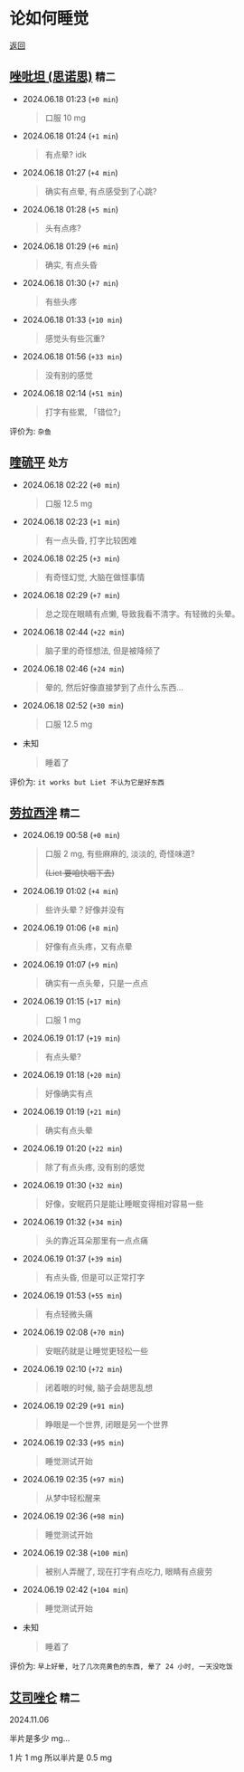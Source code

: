 # 论如何睡觉

[返回](README.md)

## [唑吡坦 (思诺思)](https://zh.wikipedia.org/zh-hans/%E5%94%91%E5%90%A1%E5%9D%A6) `精二`

- 2024.06.18 01:23 (`+0 min`)
  > 口服 10 mg
- 2024.06.18 01:24 (`+1 min`)
  > 有点晕? idk
- 2024.06.18 01:27 (`+4 min`)
  > 确实有点晕, 有点感受到了心跳?
- 2024.06.18 01:28 (`+5 min`)
  > 头有点疼?
- 2024.06.18 01:29 (`+6 min`)
  > 确实, 有点头昏
- 2024.06.18 01:30 (`+7 min`)
  > 有些头疼
- 2024.06.18 01:33 (`+10 min`)
  > 感觉头有些沉重?
- 2024.06.18 01:56 (`+33 min`)
  > 没有别的感觉
- 2024.06.18 02:14 (`+51 min`)
  > 打字有些累, 「错位?」

评价为: `杂鱼`

## [喹硫平](https://zh.wikipedia.org/zh-hans/%E5%96%B9%E7%A1%AB%E5%B9%B3) `处方`

- 2024.06.18 02:22 (`+0 min`)
  > 口服 12.5 mg
- 2024.06.18 02:23 (`+1 min`)
  > 有一点头昏, 打字比较困难
- 2024.06.18 02:25 (`+3 min`)
  > 有奇怪幻觉, 大脑在做怪事情
- 2024.06.18 02:29 (`+7 min`)
  > 总之现在眼睛有点懒, 导致我看不清字。有轻微的头晕。
- 2024.06.18 02:44 (`+22 min`)
  > 脑子里的奇怪想法, 但是被降频了
- 2024.06.18 02:46 (`+24 min`)
  > 晕的, 然后好像直接梦到了点什么东西...
- 2024.06.18 02:52 (`+30 min`)
  > 口服 12.5 mg
- 未知
  > 睡着了

评价为: `it works but Liet 不认为它是好东西`

## [劳拉西泮](https://zh.wikipedia.org/zh-hans/%E5%8A%B3%E6%8B%89%E8%A5%BF%E6%B3%AE) `精二`

- 2024.06.19 00:58 (`+0 min`)
  > 口服 2 mg, 有些麻麻的, 淡淡的, 奇怪味道?
  >
  > ~~(Liet 要咱快咽下去)~~
- 2024.06.19 01:02 (`+4 min`)
  > 些许头晕？好像并没有
- 2024.06.19 01:06 (`+8 min`)
  > 好像有点头疼，又有点晕
- 2024.06.19 01:07 (`+9 min`)
  > 确实有一点头晕，只是一点点
- 2024.06.19 01:15 (`+17 min`)
  > 口服 1 mg
- 2024.06.19 01:17 (`+19 min`)
  > 有点头晕?
- 2024.06.19 01:18 (`+20 min`)
  > 好像确实有点
- 2024.06.19 01:19 (`+21 min`)
  > 确实有点头晕
- 2024.06.19 01:20 (`+22 min`)
  > 除了有点头疼, 没有别的感觉
- 2024.06.19 01:30 (`+32 min`)
  > 好像，安眠药只是能让睡眠变得相对容易一些
- 2024.06.19 01:32 (`+34 min`)
  > 头的靠近耳朵那里有一点点痛
- 2024.06.19 01:37 (`+39 min`)
  > 有点头昏, 但是可以正常打字
- 2024.06.19 01:53 (`+55 min`)
  > 有点轻微头痛
- 2024.06.19 02:08 (`+70 min`)
  > 安眠药就是让睡觉更轻松一些
- 2024.06.19 02:10 (`+72 min`)
  > 闭着眼的时候, 脑子会胡思乱想
- 2024.06.19 02:29 (`+91 min`)
  > 睁眼是一个世界, 闭眼是另一个世界
- 2024.06.19 02:33 (`+95 min`)
  > 睡觉测试开始
- 2024.06.19 02:35 (`+97 min`)
  > 从梦中轻松醒来
- 2024.06.19 02:36 (`+98 min`)
  > 睡觉测试开始
- 2024.06.19 02:38 (`+100 min`)
  > 被别人弄醒了, 现在打字有点吃力, 眼睛有点疲劳
- 2024.06.19 02:42 (`+104 min`)
  > 睡觉测试开始
- 未知
  > 睡着了

评价为: `早上好晕, 吐了几次亮黄色的东西, 晕了 24 小时, 一天没吃饭`

## [艾司唑仑](https://zh.wikipedia.org/zh-tw/%E8%89%BE%E5%8F%B8%E5%94%91%E4%BE%96) `精二`

2024.11.06 

半片是多少 mg...

1 片 1 mg 所以半片是 0.5 mg
